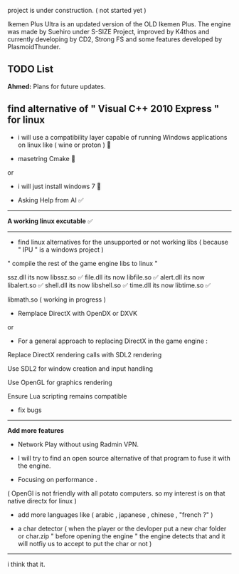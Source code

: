 project is under construction. ( not started yet )

Ikemen Plus Ultra is an updated version of the OLD Ikemen Plus. The engine was made by Suehiro under S-SIZE Project, improved by K4thos and currently developing by CD2, Strong FS and some features developed by PlasmoidThunder.

## TODO List

**Ahmed:** Plans for future updates.

**find alternative of " Visual C++ 2010 Express " for linux**
------------

- i will use a compatibility layer capable of running Windows applications on linux
like ( wine or proton ) 🚫

- masetring Cmake 🚫

or

- i will just install windows 7 🚫

- Asking Help from AI ✅

------------


**A working linux excutable** ✅

------------

- find linux alternatives for the unsupported or not working libs ( because " IPU " is a windows project )

" compile the rest of the game engine libs to linux "

ssz.dll its now libssz.so ✅
file.dll its now libfile.so ✅
alert.dll its now libalert.so ✅
shell.dll its now libshell.so ✅
time.dll its now libtime.so ✅

libmath.so ( working in progress )


- Remplace DirectX with OpenDX or DXVK 

or

- For a general approach to replacing DirectX in the game engine :

Replace DirectX rendering calls with SDL2 rendering

Use SDL2 for window creation and input handling

Use OpenGL for graphics rendering

Ensure Lua scripting remains compatible

- fix bugs

------------

**Add more features**

- Network Play without using Radmin VPN. 

- I will try to find an open source alternative of that program to fuse it with the engine.

- Focusing on performance .

( OpenGl is not friendly with all potato computers. so my interest is on that native directx for linux )

- add more languages like ( arabic , japanese , chinese , "french ?" )

- a char detector ( when the player or the devloper put a new char folder or char.zip " before opening the engine " the engine detects that and it will notfiy us to accept to put the char or not )

------------


i think that it.









